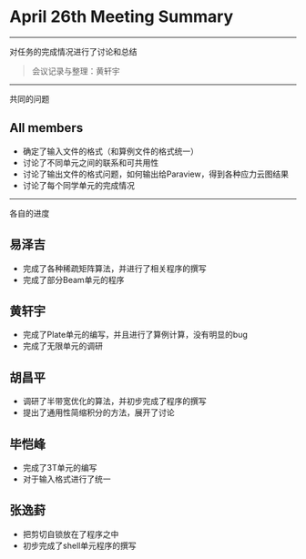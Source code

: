 # April 26th Meeting Summary
---

对任务的完成情况进行了讨论和总结
> 会议记录与整理：黄轩宇

---

共同的问题
## All members
+ 确定了输入文件的格式（和算例文件的格式统一）
+ 讨论了不同单元之间的联系和可共用性
+ 讨论了输出文件的格式问题，如何输出给Paraview，得到各种应力云图结果
+ 讨论了每个同学单元的完成情况
---
各自的进度

## 易泽吉

+ 完成了各种稀疏矩阵算法，并进行了相关程序的撰写
+ 完成了部分Beam单元的程序

## 黄轩宇

+ 完成了Plate单元的编写，并且进行了算例计算，没有明显的bug
+ 完成了无限单元的调研

## 胡昌平

+ 调研了半带宽优化的算法，并初步完成了程序的撰写
+ 提出了通用性简缩积分的方法，展开了讨论

## 毕恺峰

+ 完成了3T单元的编写
+ 对于输入格式进行了统一

## 张逸葑

+ 把剪切自锁放在了程序之中
+ 初步完成了shell单元程序的撰写